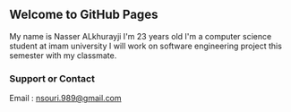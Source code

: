 ## Welcome to GitHub Pages

My name is Nasser ALkhurayji I'm 23 years old I'm a computer science student at imam university  I will work on software engineering project this semester with my classmate.



### Support or Contact

Email : nsouri.989@gmail.com
